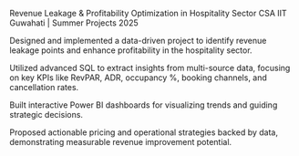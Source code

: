 Revenue Leakage & Profitability Optimization in Hospitality Sector
CSA IIT Guwahati | Summer Projects 2025

Designed and implemented a data-driven project to identify revenue leakage points and enhance profitability in the hospitality sector.

Utilized advanced SQL to extract insights from multi-source data, focusing on key KPIs like RevPAR, ADR, occupancy %, booking channels, and cancellation rates.

Built interactive Power BI dashboards for visualizing trends and guiding strategic decisions.

Proposed actionable pricing and operational strategies backed by data, demonstrating measurable revenue improvement potential.
